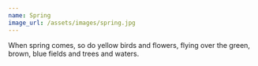 ```yaml
---
name: Spring
image_url: /assets/images/spring.jpg
---
```


When spring comes, so do yellow birds and flowers, flying over the green, brown, blue fields and trees and waters.

